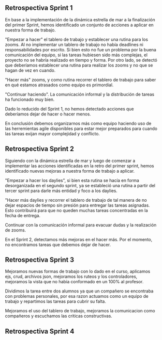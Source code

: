 ## Retrospectiva Sprint 1

En base a la implementación de la dinámica estrella de mar a la finalización del primer Sprint, hemos identificado un conjunto de acciones a aplicar en nuestra forma de trabajo.

"Empezar a hacer" el tablero de trabajo y establecer una rutina para los zooms. Al no implementar un tablero de trabajo no había deadlines ni responsabilidades por escrito. Si bien esto no fue un problema por la buena comunicación del equipo, si las tareas hubiesen sido más complejas, el proyecto no se habría realizado en tiempo y forma. Por otro lado, se detectó que deberíamos establecer una rutina para realizar los zooms y no que se hagan de vez en cuando.

"Hacer más" zooms, y como rutina recorrer el tablero de trabajo para saber en qué estamos atrasados como equipo es primordial.

"Continuar haciendo". La comunicación informal y la distribución de tareas ha funcionado muy bien.

Dado lo reducido del Sprint 1, no hemos detectado acciones que deberíamos dejar de hacer o hacer menos.

En conclusión debemos organizarnos más como equipo haciendo uso de las herremientas agile disponibles para estar mejor preparados para cuando las tareas exijan mayor complejidad y conflicto.


## Retrospectiva Sprint 2

Siguiendo con la dinámica estrella de mar y luego de comenzar a implementar las acciones identificadas en la retro del primer sprint, hemos identificado nuevas mejoras a nuestra forma de trabajo a aplicar.

"Empezar a hacer los daylies", si bien esta rutina se hacía en forma desorganizada en el segundo sprint, ya se estableció una rutina a partir del tercer sprint para darle más entidad y foco a los daylies.

"Hacer más daylies y recorrer el tablero de trabajo de tal manera de no dejar espacios de tiempo sin presión para entregar las tareas asignadas. Esto contribuirá para que no queden muchas tareas concentradas en la fecha de entrega.

Continuar con la comunicación informal para evacuar dudas y la realización de zooms.

En el Sprint 2, detectamos más mejoras en el hacer más. Por el momento, no encontramos tareas que debemos dejar de hacer.


## Retrospectiva Sprint 3

Mejoramos nuevas formas de trabajo con lo dado en el curso, aplicamos ejs, crud, archivos json, mejoramos los ruteos y los controladores, mejoramos la vista que no habia conformado en un 100% al profesor.

Dividimos la tarea entre dos alumnos ya que un compañero se encontraba con problemas personales, por esa razon actuamos como un equipo de trabajo y repartimos las tareas para cubrir su falta.

Mejoramos el uso del tablero de trabajo, mejoramos la comunicacion como compañeros y escuchamos las criticas constructivas.


## Retrospectiva Sprint 4
